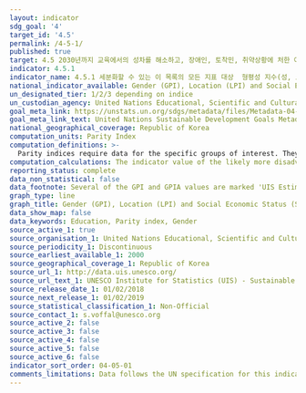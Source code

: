 ```yaml
---
layout: indicator
sdg_goal: '4'
target_id: '4.5'
permalink: /4-5-1/
published: true
target: 4.5 2030년까지 교육에서의 성차를 해소하고, 장애인, 토착민, 취약상황에 처한 아동을 포함한 취약계층이 모든 수준의 교육과 직업훈련에 평등하게 접근
indicator: 4.5.1
indicator_name: 4.5.1 세분화할 수 있는 이 목록의 모든 지표 대상  형평성 지수(성, 도농, 소득분위, 데이터를 이용할 수 있는 경우 장애상태, 토착민, 분쟁영향 여부 등)
national_indicator_available: Gender (GPI), Location (LPI) and Social Economic Status (SES) Parity indices for educational indicators
un_designated_tier: 1/2/3 depending on indice
un_custodian_agency: United Nations Educational, Scientific and Cultural Organization (UNESCO)
goal_meta_link: https://unstats.un.org/sdgs/metadata/files/Metadata-04-05-01.pdf
goal_meta_link_text: United Nations Sustainable Development Goals Metadata (PDF 202 KB)
national_geographical_coverage: Republic of Korea
computation_units: Parity Index
computation_definitions: >-
  Parity indices require data for the specific groups of interest. They represent the ratio of the indicator value for one group to that of the other. Typically, the likely more disadvantaged group is placed in the numerator. A value of exactly 1 indicates parity between the two groups.
computation_calculations: The indicator value of the likely more disadvantaged group is divided by the indicator value of the other sub-population of interest.
reporting_status: complete
data_non_statistical: false
data_footnote: Several of the GPI and GPIA values are marked 'UIS Estimation' on the source data. Low GPIA values do not represent a property of the GPIAcalculation, but are due to low values of the male/female rates. UIS will review these cases in the future.
graph_type: line
graph_title: Gender (GPI), Location (LPI) and Social Economic Status (SES) Parity Indices
data_show_map: false
data_keywords: Education, Parity index, Gender
source_active_1: true
source_organisation_1: United Nations Educational, Scientific and Cultural Organization Institute for Statistics (UNESCO-UIS)
source_periodicity_1: Discontinuous
source_earliest_available_1: 2000
source_geographical_coverage_1: Republic of Korea
source_url_1: http://data.uis.unesco.org/
source_url_text_1: UNESCO Institute for Statistics (UIS) - Sustainable Development Goal 4
source_release_date_1: 01/02/2018
source_next_release_1: 01/02/2019
source_statistical_classification_1: Non-Official
source_contact_1: s.voffal@unesco.org
source_active_2: false
source_active_3: false
source_active_4: false
source_active_5: false
source_active_6: false
indicator_sort_order: 04-05-01
comments_limitations: Data follows the UN specification for this indicator. This indicator has been identified in collaboration with topic experts.
---
```

